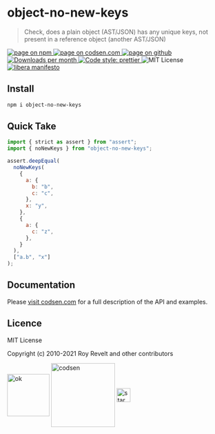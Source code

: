 # object-no-new-keys

> Check, does a plain object (AST/JSON) has any unique keys, not present in a reference object (another AST/JSON)

<div class="package-badges">
  <a href="https://www.npmjs.com/package/object-no-new-keys" rel="nofollow noreferrer noopener">
    <img src="https://img.shields.io/badge/-npm-blue?style=flat-square" alt="page on npm">
  </a>
  <a href="https://codsen.com/os/object-no-new-keys" rel="nofollow noreferrer noopener">
    <img src="https://img.shields.io/badge/-codsen-blue?style=flat-square" alt="page on codsen.com">
  </a>
  <a href="https://github.com/codsen/codsen/tree/main/packages/object-no-new-keys" rel="nofollow noreferrer noopener">
    <img src="https://img.shields.io/badge/-github-blue?style=flat-square" alt="page on github">
  </a>
  <a href="https://npmcharts.com/compare/object-no-new-keys?interval=30" rel="nofollow noreferrer noopener" target="_blank">
    <img src="https://img.shields.io/npm/dm/object-no-new-keys.svg?style=flat-square" alt="Downloads per month">
  </a>
  <a href="https://prettier.io" rel="nofollow noreferrer noopener" target="_blank">
    <img src="https://img.shields.io/badge/code_style-prettier-brightgreen.svg?style=flat-square" alt="Code style: prettier">
  </a>
  <img src="https://img.shields.io/badge/licence-MIT-brightgreen.svg?style=flat-square" alt="MIT License">
  <a href="https://liberamanifesto.com" rel="nofollow noreferrer noopener" target="_blank">
    <img src="https://img.shields.io/badge/libera-manifesto-lightgrey.svg?style=flat-square" alt="libera manifesto">
  </a>
</div>

## Install

```bash
npm i object-no-new-keys
```

## Quick Take

```js
import { strict as assert } from "assert";
import { noNewKeys } from "object-no-new-keys";

assert.deepEqual(
  noNewKeys(
    {
      a: {
        b: "b",
        c: "c",
      },
      x: "y",
    },
    {
      a: {
        c: "z",
      },
    }
  ),
  ["a.b", "x"]
);
```

## Documentation

Please [visit codsen.com](https://codsen.com/os/object-no-new-keys/) for a full description of the API and examples.

## Licence

MIT License

Copyright (c) 2010-2021 Roy Revelt and other contributors

<img src="https://codsen.com/images/png-codsen-ok.png" width="98" alt="ok" align="center"> <img src="https://codsen.com/images/png-codsen-1.png" width="148" alt="codsen" align="center"> <img src="https://codsen.com/images/png-codsen-star-small.png" width="32" alt="star" align="center">
